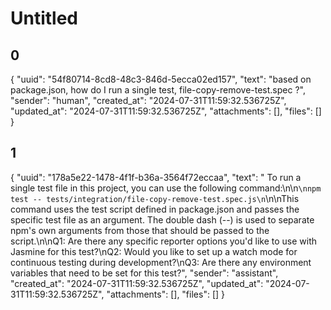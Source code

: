 # Untitled

## 0

{
  "uuid": "54f80714-8cd8-48c3-846d-5ecca02ed157",
  "text": "based on package.json, how do I run a single test, file-copy-remove-test.spec ?",
  "sender": "human",
  "created_at": "2024-07-31T11:59:32.536725Z",
  "updated_at": "2024-07-31T11:59:32.536725Z",
  "attachments": [],
  "files": []
}

## 1

{
  "uuid": "178a5e22-1478-4f1f-b36a-3564f72eccaa",
  "text": " To run a single test file in this project, you can use the following command:\n\n```\nnpm test -- tests/integration/file-copy-remove-test.spec.js\n```\n\nThis command uses the test script defined in package.json and passes the specific test file as an argument. The double dash (--) is used to separate npm's own arguments from those that should be passed to the script.\n\nQ1: Are there any specific reporter options you'd like to use with Jasmine for this test?\nQ2: Would you like to set up a watch mode for continuous testing during development?\nQ3: Are there any environment variables that need to be set for this test?",
  "sender": "assistant",
  "created_at": "2024-07-31T11:59:32.536725Z",
  "updated_at": "2024-07-31T11:59:32.536725Z",
  "attachments": [],
  "files": []
}
